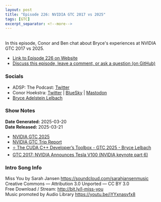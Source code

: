 ```yaml
---
layout: post
title: "Episode 226: NVIDIA GTC 2017 vs 2025"
tags: [GTC]
excerpt_separator: <!--more-->
---
```


<div id="buzzsprout-player-16832864"></div><script src="https://www.buzzsprout.com/1501960/episodes/16832864-episode-226-nvidia-gtc-2017-vs-2025.js?container_id=buzzsprout-player-16832864&player=small" type="text/javascript" charset="utf-8"></script>

<br>In this episode, Conor and Ben chat about Bryce's experiences at NVIDIA GTC 2017 vs 2025.

<!--more-->

* [Link to Episode 226 on Website](https://adspthepodcast.com/2025/03/21/Episode-226.html)
* [Discuss this episode, leave a comment, or ask a question (on GitHub)](https://github.com/codereport/adsp2/discussions/125)

### Socials
 
* ADSP: The Podcast: [Twitter](https://twitter.com/adspthepodcast)
* Conor Hoekstra: [Twitter](https://twitter.com/code_report) \| [BlueSky](https://bsky.app/profile/codereport.bsky.social) \| [Mastodon](https://mastodon.social/@code_report)
* [Bryce Adelstein Lelbach](https://twitter.com/blelbach)

### Show Notes

**Date Generated:** 2025-03-20 <br>
**Date Released:** 2025-03-21

* [NVIDIA GTC 2025](https://www.nvidia.com/gtc/)
* [NVIDIA GTC Trip Report](https://codereport.github.io/GTC2025TripReport/)
* [⭐ The CUDA C++ Developer’s Toolbox - GTC 2025 - Bryce Lelbach ](https://register.nvidia.com/flow/nvidia/gtcs25/vap/page/vsessioncatalog/session/1727452471839001RhBW)
* [GTC 2017: NVIDIA Announces Tesla V100 (NVIDIA keynote part 6)](https://www.youtube.com/watch?v=3aAEKRDhrj8)

### Intro Song Info
 
Miss You by Sarah Jansen https://soundcloud.com/sarahjansenmusic<br>
Creative Commons — Attribution 3.0 Unported — CC BY 3.0<br>
Free Download / Stream: http://bit.ly/l-miss-you<br>
Music promoted by Audio Library https://youtu.be/iYYxnasvfx8<br>
